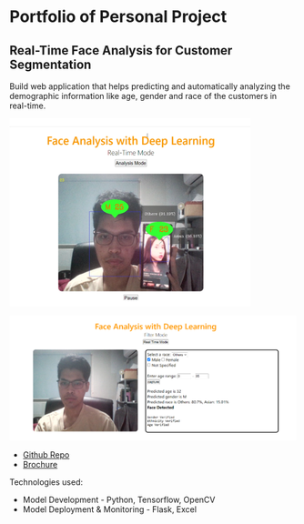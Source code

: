 # Portfolio of Personal Project

## Real-Time Face Analysis for Customer Segmentation

Build web application that helps predicting and automatically analyzing the demographic information like age, gender and race of the customers in real-time.

![alt text](./images/a1.PNG)

![alt text](./images/a2.PNG)

- [Github Repo](https://github.com/azraimahadan/Face-Analysis-for-Customer-Segmentation)
- [Brochure](https://github.com/azraimahadan/Face-Analysis-for-Customer-Segmentation/poster.PNG)

Technologies used:  
- Model Development - Python, Tensorflow, OpenCV
- Model Deployment & Monitoring - Flask, Excel